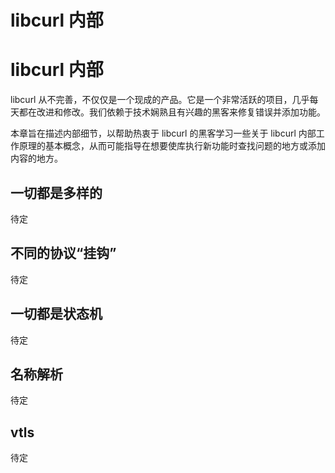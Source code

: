 # libcurl 内部

# libcurl 内部

libcurl 从不完善，不仅仅是一个现成的产品。它是一个非常活跃的项目，几乎每天都在改进和修改。我们依赖于技术娴熟且有兴趣的黑客来修复错误并添加功能。

本章旨在描述内部细节，以帮助热衷于 libcurl 的黑客学习一些关于 libcurl 内部工作原理的基本概念，从而可能指导在想要使库执行新功能时查找问题的地方或添加内容的地方。

## 一切都是多样的

待定

## 不同的协议“挂钩”

待定

## 一切都是状态机

待定

## 名称解析

待定

## vtls

待定
